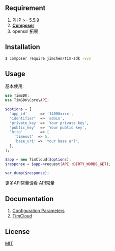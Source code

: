 ## Requirement

1. PHP >= 5.5.9
2. **[Composer](https://getcomposer.org/)**
3. openssl 拓展

## Installation

```bash
$ composer require jimchen/tim-sdk -vvv
```

## Usage
基本使用:

```php
use TimSDK;
use TimSDK\Core\API;

$options = [
  'app_id'      => '14000xxxx',
  'identifier'  => 'admin',
  'private_key' => 'Your private key',
  'public_key'  => 'Your public key',
  'http'        => [
	'timeout'  => 5,
	'base_uri' => 'Your base url',
  ],
];

$app = new TimCloud($options);
$response = $app->request(API::DIRTY_WORDS_GET);

var_dump($response);
```

更多API常量请看 [API常量](https://github.com/JimChenWYU/TimSDK/blob/master/src/Core/API.php)

## Documentation

1. [Configuration Parameters](https://github.com/JimChenWYU/TimSDK/tree/master/docs/config.md)
2. [TimCloud](https://github.com/JimChenWYU/TimSDK/tree/master/docs/tim-cloud.md)

## License

[MIT](https://opensource.org/licenses/MIT/)
